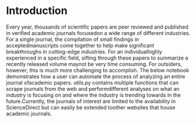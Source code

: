 # Introduction

Every year, thousands of scientific papers are peer reviewed and published in verified academic journals focusedon a wide range of different industries. For a single journal, the compilation of small findings in acceptedmanuscripts come together to help make significant breakthroughs in cutting-edge industries. For an individualhighly experienced in a specific field, sifting through these papers to summarize a recently released volume maynot be very time consuming. For outsiders, however, this is much more challenging to accomplish.
The below notebook demonstrates how a user can automate the process of analyzing an entire journal ofacademic papers.
utils.py contains multiple functions that can scrape journals from the web and performdifferent analyses on what an industry is focusing on and where the industry is trending towards in the future.Currently, the journals of interest are limited to the availability in
ScienceDirect but can easily be extended toother websites that house academic journals.

